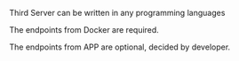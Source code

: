 Third Server can be written  in any programming languages

The endpoints from Docker are required. 

The endpoints from APP are optional, decided by developer.
